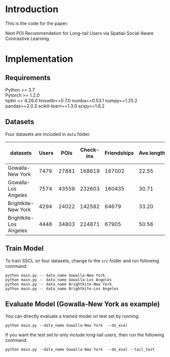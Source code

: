 # Introduction
This is the code for the paper:

Next POI Recommendation for Long-tail Users via Spatial-Social Aware Contrastive Learning


# Implementation
## Requirements

Python >= 3.7  
Pytorch >= 1.2.0  
tqdm == 4.26.0
hnswlib==0.7.0
numba==0.53.1
numpy==1.25.2
pandas==2.0.3
scikit-learn==1.3.0
scipy==1.6.2

## Datasets

Four datasets are included in `data` folder. 

| datasets               | Users  | POIs   | Check-ins| Friendships | Ave.length | Long-tail users | Time span | Sparsity |
| ---------------------- | ------ | -------- |------ | -------- |------ | -------- |------ | -------- |
| Gowalla-New York        | 7479 | 27881 | 168619 | 167002 |22.55 | 5168 |Apr.2008-Oct.2010 | 91.9\% |
| Gowalla-Los Angeles      | 7574 | 43559 | 232603 | 160435 |30.71 | 5241 |Apr.2008-Oct.2010 | 92.9\% |
| Brightkite-New York | 4294| 24022 |142582 | 64679 | 33.20 | 3511 | Feb.2009-Oct.2010 | 86.2\% |
| Brightkite-Los Angeles      | 4448 | 34803 |224871 | 67905 |50.56 | 3624 |Feb.2009-Oct.2010 | 85.5\% |



## Train Model

To train SSCL on four datasets, change to the `src` folder and run following command: 

```
python main.py -- data_name Gowalla-New York
python main.py -- data_name Gowalla-Los Angeles
python main.py -- data_name Brightkite-New York
python main.py -- data_name Brightkite-Los Angeles

```


## Evaluate Model (Gowalla-New York as example)

You can directly evaluate a trained model on test set by running:

```
python main.py --data_name Gowalla-New York  --do_eval
```

If you want the test set to only include long-tail users, then run the following command:

```
python main.py --data_name Gowalla-New York  --do_eval --tail_test
```
